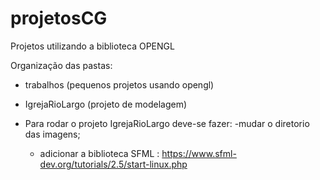 # projetosCG


Projetos utilizando a biblioteca OPENGL

Organização das pastas:
  - trabalhos (pequenos projetos usando opengl)
  - IgrejaRioLargo (projeto de modelagem)

- Para rodar o projeto IgrejaRioLargo deve-se fazer:
  -mudar o diretorio das imagens;
  - adicionar a biblioteca SFML : https://www.sfml-dev.org/tutorials/2.5/start-linux.php
